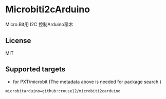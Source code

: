 # Microbiti2cArduino

Micro:Bit用 I2C 控制Arduino積木

## License

MIT

## Supported targets

* for PXT/microbit
(The metadata above is needed for package search.)

```package
microbitarduino=github:crouse12/microbiti2carduino
```
